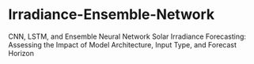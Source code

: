 # Irradiance-Ensemble-Network
CNN, LSTM, and Ensemble Neural Network  Solar Irradiance Forecasting: Assessing the Impact  of Model Architecture, Input Type,  and Forecast Horizon
